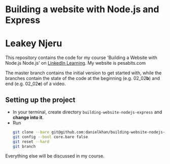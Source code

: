 # Building a website with Node.js and Express
# Leakey Njeru

This repository contains the code for my course 'Building a Website with Node.js Node.js' on [LinkedIn Learning](https://www.linkedin.com/learning/building-a-website-with-node-js-and-express-js-3).
My website is pesabits.com

The master branch contains the initial version to get started with, while the branches contain the state of the code at the beginning (e.g. 02_02**b**) and end (e.g. 02_02**e**) of a video.

## Setting up the project

* In your terminal, create directory `building-website-nodejs-express` and **change into it**.
* Run 
  ```bash
  git clone --bare git@github.com:danielkhan/building-website-nodejs-express.git .git
  git config --bool core.bare false
  git reset --hard
  git branch
  ```
  
Everything else will be discussed in my course.
